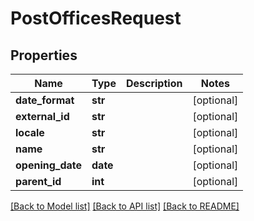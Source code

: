 # PostOfficesRequest

## Properties
Name | Type | Description | Notes
------------ | ------------- | ------------- | -------------
**date_format** | **str** |  | [optional] 
**external_id** | **str** |  | [optional] 
**locale** | **str** |  | [optional] 
**name** | **str** |  | [optional] 
**opening_date** | **date** |  | [optional] 
**parent_id** | **int** |  | [optional] 

[[Back to Model list]](../README.md#documentation-for-models) [[Back to API list]](../README.md#documentation-for-api-endpoints) [[Back to README]](../README.md)

